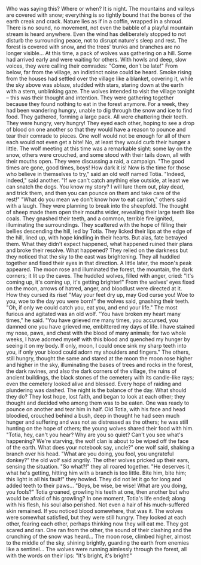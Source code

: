 Who was saying this?
Where or when? 
It is night. 
The mountains and valleys are covered with snow; everything is so tightly bound that the bones of the earth creak and crack.
Nature lies as if in a coffin, wrapped in a shroud.
There is no sound, no movement, not even the babble of a playful mountain stream is heard anywhere. 
Even the wind has deliberately stopped to not disturb the surrounding peace, not to disrupt nature's sleep and rest. 
The forest is covered with snow, and the trees' trunks and branches are no longer visible... 
At this time, a pack of wolves was gathering on a hill. 
Some had arrived early and were waiting for others. 
With howls and deep, slow voices, they were calling their comrades: "Come, don't be late!"
From below, far from the village, an indistinct noise could be heard. Smoke rising from the houses had settled over the village like a blanket, covering it, while the sky above was ablaze, studded with stars, staring down at the earth with a stern, unblinking gaze.
The wolves intended to visit the village tonight – this was their thought and intention. 
They were gathering together because they found nothing to eat in the forest anymore.
For a week, they had been wandering hungry, unable to dig through the snow and ice to find food.
They gathered, forming a large pack. 
All were chattering their teeth. They were hungry, very hungry! 
They eyed each other, hoping to see a drop of blood on one another so that they would have a reason to pounce and tear their comrade to pieces. 
One wolf would not be enough for all of them
each would not even get a bite! 
No, at least they would curb their hunger a little.
The wolf meeting at this time was a remarkable sight: some lay on the snow, others were crouched, and some stood with their tails down, all with their mouths open. 
They were discussing a raid, a campaign.
"The good times are gone, good times, boys! 
How dark it is! 
Now is the time for those who believe in themselves to try," said an old wolf named Totia.
"Indeed, indeed," said another. "If we can't catch anything else outside, at least we can snatch the dogs.
You know my story? 
I will lure them out, play dead, and trick them, and then you can pounce on them and take care of the rest!"
"What do you mean we don't know how to eat carrion," others said with a laugh.
They were planning to break into the sheepfold. 
The thought of sheep made them open their mouths wider, revealing their large teeth like coals.
They gnashed their teeth, and a common, terrible fire ignited, illuminating the surroundings.
They scattered with the hope of filling their bellies
descending the hill, led by Totia. 
They licked their lips at the edge of the hill, lined up, with hope kindling in their hearts. 
But alas, fate betrayed them. 
What they didn't expect happened, what happened ruined their plans and broke their resolve. 
What happened? 
They relied on the darkness
but they noticed that the sky to the east was brightening.
They all huddled together and fixed their eyes in that direction.
A little later, the moon's peak appeared. 
The moon rose and illuminated the forest, the mountain, the dark corners; it lit up the caves.
The huddled wolves, filled with anger, cried: "It's coming up, it's coming up, it's getting brighter!" 
From the wolves' eyes fixed on the moon, arrows of hatred, anger, and bloodlust were directed at it. 
How they cursed its rise!
"May your feet dry up, may God curse you! Woe to you, woe to the day you were born!" the wolves said, gnashing their teeth. 
"Oh, if only we could catch you, eat you, and end your life."
The most furious and agitated was an old wolf.
"You have broken my heart many times," he said. 
"You have grieved me many times, you accursed, you damned one
you have grieved me, embittered my days of life. 
I have stained my nose, paws, and chest with the blood of many animals; for two whole weeks, I have adorned myself with this blood and quenched my hunger by seeing it on my body. 
If only, moon, I could once sink my sharp teeth into you, 
if only your blood could adorn my shoulders and fingers."
The others, still hungry, thought the same and stared at the moon
the moon rose higher and higher in the sky, illuminating the bases of trees and rocks in the forest, the dark ravines, and also the dark corners of the village, the ruins of ancient buildings, the black stones of the cemetery with its candle-like rays; even the cemetery looked alive and blessed. 
Every hope of raiding and plundering was dashed. 
The night is the balance of the day. 
What should they do? 
They lost hope, lost faith, and began to look at each other; they thought and decided who among them was to be eaten. 
One was ready to pounce on another and tear him in half.
Old Totia, with his face and head bloodied, crouched behind a bush, deep in thought
he had seen much hunger and suffering and was not as distressed as the others; he was still hunting on the hope of others; the young wolves shared their food with him.
"Totia, hey, can't you hear? 
Why are you so quiet? 
Can't you see what's happening? 
We're starving, the wolf clan is about to be wiped off the face of the earth. 
What does your notebook say, uncle?" one wolf said, shaking a branch over his head.
"What are you doing, you fool, you ungrateful donkey?" the old wolf said angrily. The other wolves pricked up their ears, sensing the situation.
"So what?!" they all roared together. 
"He deserves it, what he's getting, hitting him with a branch is too little. 
Bite him, bite him; this light is all his fault!" they howled. 
They did not let it go for long and added teeth to their paws... 
"Boys, be wise, be wise! What are you doing, you fools?" Totia groaned, growling his teeth at one, then another
but who would be afraid of his growling? 
In one moment, Totia's life ended; along with his flesh, his soul also perished.
Not even a hair of his much-suffered skin remained. 
If you noticed blood somewhere, that was it. 
The wolves were somewhat satisfied, but they were still hungry. 
They looked at each other, fearing each other, perhaps thinking now they will eat me. 
They got scared and ran. 
One ran from the other, the sound of their clashing and the crunching of the snow was heard... 
The moon rose, climbed higher, almost to the middle of the sky, shining brightly, guarding the earth from enemies like a sentinel... 
The wolves were running aimlessly through the forest, all with the words on their lips: "It's bright, it's bright!"